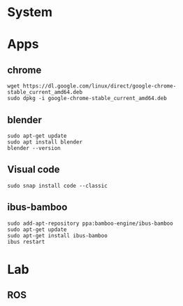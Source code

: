 # System


# Apps
## chrome
```
wget https://dl.google.com/linux/direct/google-chrome-stable_current_amd64.deb
sudo dpkg -i google-chrome-stable_current_amd64.deb
```
## blender
```
sudo apt-get update
sudo apt install blender
blender --version
```
## Visual code
```
sudo snap install code --classic
```
## ibus-bamboo
```
sudo add-apt-repository ppa:bamboo-engine/ibus-bamboo
sudo apt-get update
sudo apt-get install ibus-bamboo
ibus restart
```

# Lab
## ROS
